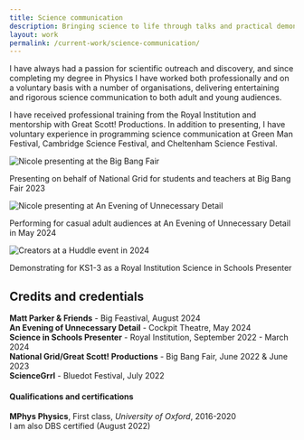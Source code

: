 ```yaml
---
title: Science communication
description: Bringing science to life through talks and practical demonstrations for adults and children
layout: work
permalink: /current-work/science-communication/
---
```

<link rel="stylesheet" type="text/css" href="{{site.baseurl}}/assets/threeimages.css">

I have always had a passion for scientific outreach and discovery, and since completing my degree in Physics I have worked both professionally and on a voluntary basis with a number of organisations, delivering entertaining and rigorous science communication to both adult and young audiences.

I have received professional training from the Royal Institution and mentorship with Great Scott! Productions. In addition to presenting, I have voluntary experience in programming science communication at Green Man Festival, Cambridge Science Festival, and Cheltenham Science Festival.

<div class="threeimages">
    <div class="image-item">
        <img src="{{ site.baseurl }}/assets/images/scicom1-bbf.jpg" alt="Nicole presenting at the Big Bang Fair" />
        <p>Presenting on behalf of National Grid for students and teachers at Big Bang Fair 2023</p>
    </div>
    <div class="image-item">
        <img src="{{ site.baseurl }}/assets/images/scicom2-aeoud.jpg" alt="Nicole presenting at An Evening of Unnecessary Detail" />
        <p>Performing for casual adult audiences at An Evening of Unnecessary Detail in May 2024</p>
    </div>
    <div class="image-item">
        <img src="{{ site.baseurl }}/assets/images/scicom3-ri.jpg" alt="Creators at a Huddle event in 2024" />
        <p>Demonstrating for KS1-3 as a Royal Institution Science in Schools Presenter </p>
    </div>
</div>

<h2>Credits and credentials</h2>

<b>Matt Parker & Friends</b> - Big Feastival, August 2024<br>
<b>An Evening of Unnecessary Detail</b> - Cockpit Theatre, May 2024<br>
<b>Science in Schools Presenter</b> - Royal Institution, September 2022 - March 2024<br>
<b>National Grid/Great Scott! Productions</b> - Big Bang Fair, June 2022 & June 2023<br>
<b>ScienceGrrl</b> - Bluedot Festival, July 2022

<h4>Qualifications and certifications</h4>

<b>MPhys Physics</b>, First class, <i>University of Oxford</i>, 2016-2020<br>
I am also DBS certified (August 2022)
